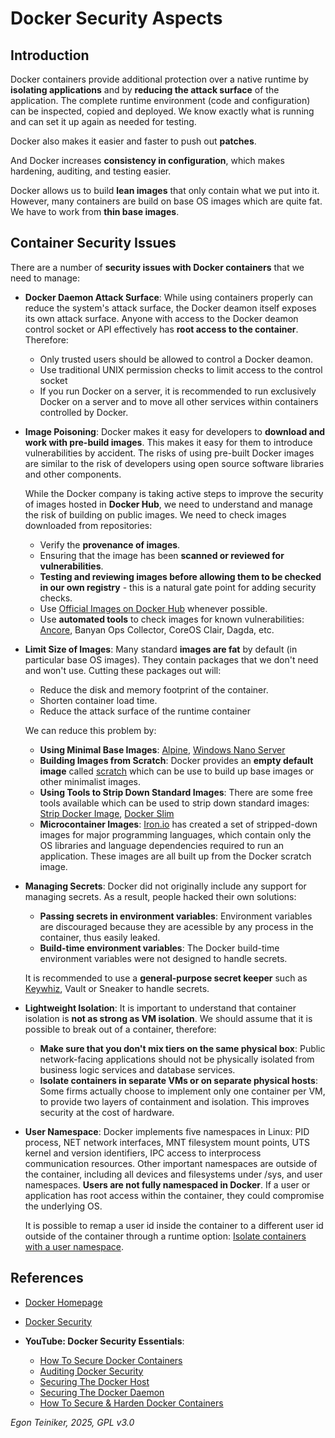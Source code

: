 # Docker Security Aspects

## Introduction
Docker containers provide additional protection over a native runtime by **isolating applications** and by **reducing the 
attack surface** of the application.
The complete runtime environment (code and configuration) can be inspected, copied and deployed.
We know exactly what is running and can set it up again as needed for testing.

Docker also makes it easier and faster to push out **patches**.

And Docker increases **consistency in configuration**, which makes hardening, auditing, and testing easier.

Docker allows us to build **lean images** that only contain what we put into it.
However, many containers are build on base OS images which are quite fat. We have to work from **thin base images**.

## Container Security Issues

There are a number of **security issues with Docker containers** that we need to manage:
* **Docker Daemon Attack Surface**:
    While using containers properly can reduce the system's attack surface, the Docker deamon itself exposes its own 
    attack surface.
    Anyone with access to the Docker deamon control socket or API effectively has **root access to the container**.
    Therefore:
    * Only trusted users should be allowed to control a Docker deamon.
    * Use traditional UNIX permission checks to limit access to the control socket
    * If you run Docker on a server, it is recommended to run exclusively Docker on a server and to move all other 
    services within containers controlled by Docker.

* **Image Poisoning**:
    Docker makes it easy for developers to **download and work with pre-build images**.
    This makes it easy for them to introduce vulnerabilities by accident.
    The risks of using pre-built Docker images are similar to the risk of developers using open source software libraries and other components.
     
    While the Docker company is taking active steps to improve the security of images hosted in **Docker Hub**, we need to
    understand and manage the risk of building on public images.
    We need to check images downloaded from repositories:
    * Verify the **provenance of images**.
    * Ensuring that the image has been **scanned or reviewed for vulnerabilities**.
    * **Testing and reviewing images before allowing them to be checked in our own registry**  - this is a natural gate 
    point for adding security checks.
    * Use [Official Images on Docker Hub](https://docs.docker.com/docker-hub/official_images/) whenever possible.
    * Use **automated tools** to check images for known vulnerabilities: [Ancore](https://github.com/anchore/anchore-engine), Banyan Ops Collector, CoreOS Clair, Dagda, etc.  
         
* **Limit Size of Images**:
    Many standard **images are fat** by default (in particular base OS images).
    They contain packages that we don't need and won't use. Cutting these packages out will:
    * Reduce the disk and memory footprint of the container. 
    * Shorten container load time.
    * Reduce the attack surface of the runtime container 
    
    We can reduce this problem by:
    * **Using Minimal Base Images**: [Alpine](https://hub.docker.com/_/alpine), [Windows Nano Server](https://hub.docker.com/_/microsoft-windows-nanoserver)  
    * **Building Images from Scratch**: Docker provides an **empty default image** called [scratch](https://hub.docker.com/_/scratch) which can be use
        to build up base images or other minimalist images.    
    * **Using Tools to Strip Down Standard Images**: There are some free tools available which can be used to strip down standard images: 
        [Strip Docker Image](https://github.com/mvanholsteijn/strip-docker-image), [Docker Slim](https://github.com/docker-slim/docker-slim)
    * **Microcontainer Images**: [Iron.io](https://blog.iron.io/microcontainers-tiny-portable-containers/) 
        has created a set of stripped-down images for major programming languages, which contain only the OS libraries and
        language dependencies required to run an application.
        These images are all built up from the Docker scratch image.
    
* **Managing Secrets**:
    Docker did not originally include any support for managing secrets.
    As a result, people hacked their own solutions:
    * **Passing secrets in environment variables**: Environment variables are discouraged because they are acessible by any
        process in the container, thus easily leaked.
    * **Build-time environment variables**: The Docker build-time environment variables were not designed to handle secrets.    
    
    It is recommended to use a **general-purpose secret keeper** such as 
    [Keywhiz](https://square.github.io/keywhiz/), Vault or Sneaker to handle secrets.
    
* **Lightweight Isolation**:
    It is important to understand that container isolation is **not as strong as VM isolation**.
    We should assume that it is possible to break out of a container, therefore:
    * **Make sure that you don't mix tiers on the same physical box**: Public network-facing applications should not be
        physically isolated from business logic services and database services.
    * **Isolate containers in separate VMs or on separate physical hosts**: Some firms actually choose to implement only 
        one container per VM, to provide two layers of containment and isolation. 
        This improves security at the cost of hardware.    
    
* **User Namespace**:
    Docker implements five namespaces in Linux: PID process, NET network interfaces, MNT filesystem mount points, 
    UTS kernel and version identifiers, IPC access to interprocess communication resources.
    Other important namespaces are outside of the container, including all devices and filesystems under /sys, and user 
    namespaces.
    **Users are not fully namespaced in Docker**. If a user or application has root access within the container, they could 
    compromise the underlying OS.
    
    It is possible to remap a user id inside the container to a different user id outside of the container through a 
    runtime option: [Isolate containers with a user namespace](https://docs.docker.com/engine/security/userns-remap/).
    
## References
* [Docker Homepage](https://www.docker.com/)

* [Docker Security](https://github.com/docker/labs/blob/master/security/README.md)

* **YouTube: Docker Security Essentials**:  
    * [How To Secure Docker Containers](https://youtu.be/KINjI1tlo2w)
    * [Auditing Docker Security](https://youtu.be/mQkVB6KMHCg)
    * [Securing The Docker Host](https://youtu.be/egqSNqNISz0)
    * [Securing The Docker Daemon](https://youtu.be/70QOBVwLyC0)
	* [How To Secure & Harden Docker Containers](https://youtu.be/CQLtT_qeB40)
	

*Egon Teiniker, 2025, GPL v3.0*

